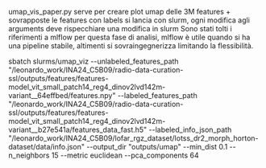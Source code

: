 umap_vis_paper.py
serve per creare plot umap delle 3M features + sovrapposte le features con labels
si lancia con slurm, ogni modifica agli arguments deve rispecchiare una modifica in slurm
Sono stati tolti i riferimenti a mlflow per questa fase di analisi, mlflow è utile quando si ha una pipeline stabile, altimenti si sovraingegnerizza limitando la flessibilità.

sbatch slurms/umap_viz     --unlabeled_features_path "/leonardo_work/INA24_C5B09/radio-data-curation-ssl/outputs/features/features-model_vit_small_patch14_reg4_dinov2lvd142m-variant__64effbed/features.npy"     --labeled_features_path "/leonardo_work/INA24_C5B09/radio-data-curation-ssl/outputs/features/features-model_vit_small_patch14_reg4_dinov2lvd142m-variant__b27e541a/features_data_fast.h5"     --labeled_info_json_path "/leonardo_work/INA24_C5B09/lofar_rgz_dataset/lotss_dr2_morph_horton-dataset/data/info.json"     --output_dir "outputs/umap" --min_dist 0.1 --n_neighbors 15 --metric euclidean --pca_components 64